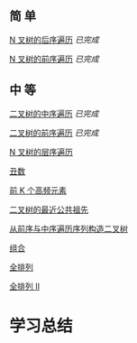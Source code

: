 ## 简 单

[N 叉树的后序遍历](https://github.com/libracjj/AlgorithmQIUZHAO/blob/master/Week_02/Leetcode_590.cpp)			*已完成*

[N 叉树的前序遍历](https://github.com/libracjj/AlgorithmQIUZHAO/blob/master/Week_02/Leetcode_589.cpp)			*已完成*

## 中 等

[二叉树的中序遍历](https://github.com/libracjj/AlgorithmQIUZHAO/blob/master/Week_02/Leetcode_94.cpp)			*已完成*

[二叉树的前序遍历](https://github.com/libracjj/AlgorithmQIUZHAO/blob/master/Week_02/Leetcode_144.cpp)			*已完成*

[N 叉树的层序遍历](https://leetcode-cn.com/problems/n-ary-tree-level-order-traversal/)			

[丑数](https://leetcode-cn.com/problems/chou-shu-lcof/)			

[前 K 个高频元素](https://leetcode-cn.com/problems/top-k-frequent-elements/)			

[二叉树的最近公共祖先](https://leetcode-cn.com/problems/lowest-common-ancestor-of-a-binary-tree/)			

[从前序与中序遍历序列构造二叉树](https://leetcode-cn.com/problems/construct-binary-tree-from-preorder-and-inorder-traversal)			

[组合](https://leetcode-cn.com/problems/combinations/)			

[全排列](https://leetcode-cn.com/problems/permutations/)			

[全排列 II ](https://leetcode-cn.com/problems/permutations-ii/)			

# 学习总结